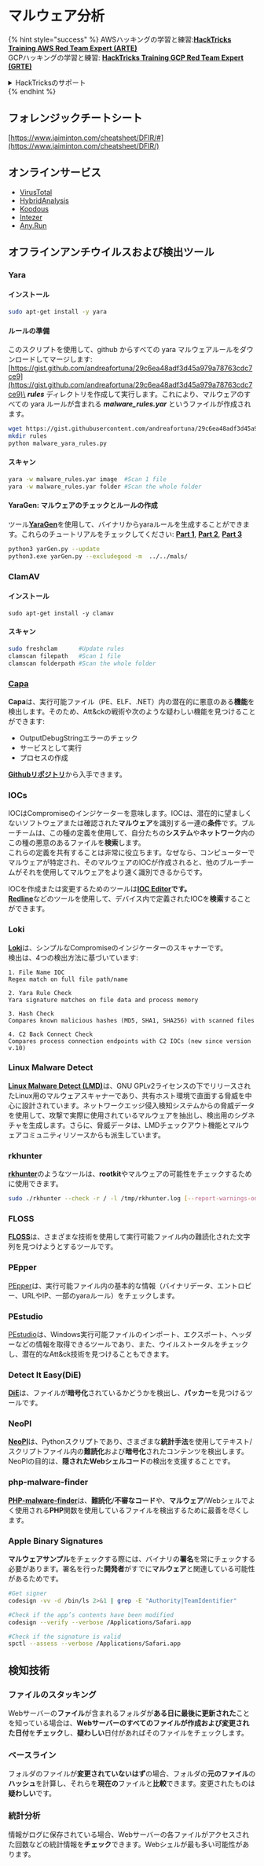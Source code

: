 # マルウェア分析

{% hint style="success" %}
AWSハッキングの学習と練習:<img src="/.gitbook/assets/arte.png" alt="" data-size="line">[**HackTricks Training AWS Red Team Expert (ARTE)**](https://training.hacktricks.xyz/courses/arte)<img src="/.gitbook/assets/arte.png" alt="" data-size="line">\
GCPハッキングの学習と練習: <img src="/.gitbook/assets/grte.png" alt="" data-size="line">[**HackTricks Training GCP Red Team Expert (GRTE)**<img src="/.gitbook/assets/grte.png" alt="" data-size="line">](https://training.hacktricks.xyz/courses/grte)

<details>

<summary>HackTricksのサポート</summary>

* [**サブスクリプションプラン**](https://github.com/sponsors/carlospolop)をチェックしてください！
* 💬 [**Discordグループ**](https://discord.gg/hRep4RUj7f)に参加するか、[**telegramグループ**](https://t.me/peass)に参加するか、**Twitter** 🐦 [**@hacktricks\_live**](https://twitter.com/hacktricks\_live)**をフォロー**してください。
* ハッキングトリックを共有するために、[**HackTricks**](https://github.com/carlospolop/hacktricks)と[**HackTricks Cloud**](https://github.com/carlospolop/hacktricks-cloud)のGitHubリポジトリにPRを提出してください。

</details>
{% endhint %}

## フォレンジックチートシート

[https://www.jaiminton.com/cheatsheet/DFIR/#](https://www.jaiminton.com/cheatsheet/DFIR/)

## オンラインサービス

* [VirusTotal](https://www.virustotal.com/gui/home/upload)
* [HybridAnalysis](https://www.hybrid-analysis.com)
* [Koodous](https://koodous.com)
* [Intezer](https://analyze.intezer.com)
* [Any.Run](https://any.run/)

## オフラインアンチウイルスおよび検出ツール

### Yara

#### インストール
```bash
sudo apt-get install -y yara
```
#### ルールの準備

このスクリプトを使用して、github からすべての yara マルウェアルールをダウンロードしてマージします: [https://gist.github.com/andreafortuna/29c6ea48adf3d45a979a78763cdc7ce9](https://gist.github.com/andreafortuna/29c6ea48adf3d45a979a78763cdc7ce9)\
_**rules**_ ディレクトリを作成して実行します。これにより、マルウェアのすべての yara ルールが含まれる _**malware\_rules.yar**_ というファイルが作成されます。
```bash
wget https://gist.githubusercontent.com/andreafortuna/29c6ea48adf3d45a979a78763cdc7ce9/raw/4ec711d37f1b428b63bed1f786b26a0654aa2f31/malware_yara_rules.py
mkdir rules
python malware_yara_rules.py
```
#### スキャン
```bash
yara -w malware_rules.yar image  #Scan 1 file
yara -w malware_rules.yar folder #Scan the whole folder
```
#### YaraGen: マルウェアのチェックとルールの作成

ツール[**YaraGen**](https://github.com/Neo23x0/yarGen)を使用して、バイナリからyaraルールを生成することができます。これらのチュートリアルをチェックしてください: [**Part 1**](https://www.nextron-systems.com/2015/02/16/write-simple-sound-yara-rules/), [**Part 2**](https://www.nextron-systems.com/2015/10/17/how-to-write-simple-but-sound-yara-rules-part-2/), [**Part 3**](https://www.nextron-systems.com/2016/04/15/how-to-write-simple-but-sound-yara-rules-part-3/)
```bash
python3 yarGen.py --update
python3.exe yarGen.py --excludegood -m  ../../mals/
```
### ClamAV

#### インストール
```
sudo apt-get install -y clamav
```
#### スキャン
```bash
sudo freshclam      #Update rules
clamscan filepath   #Scan 1 file
clamscan folderpath #Scan the whole folder
```
### [Capa](https://github.com/mandiant/capa)

**Capa**は、実行可能ファイル（PE、ELF、.NET）内の潜在的に悪意のある**機能**を検出します。そのため、Att\&ckの戦術や次のような疑わしい機能を見つけることができます:

- OutputDebugStringエラーのチェック
- サービスとして実行
- プロセスの作成

[**Githubリポジトリ**](https://github.com/mandiant/capa)から入手できます。

### IOCs

IOCはCompromiseのインジケーターを意味します。IOCは、潜在的に望ましくないソフトウェアまたは確認された**マルウェア**を識別する一連の**条件**です。ブルーチームは、この種の定義を使用して、自分たちの**システム**や**ネットワーク**内のこの種の悪意のあるファイルを**検索**します。\
これらの定義を共有することは非常に役立ちます。なぜなら、コンピューターでマルウェアが特定され、そのマルウェアのIOCが作成されると、他のブルーチームがそれを使用してマルウェアをより速く識別できるからです。

IOCを作成または変更するためのツールは[**IOC Editor**](https://www.fireeye.com/services/freeware/ioc-editor.html)**です。**\
[**Redline**](https://www.fireeye.com/services/freeware/redline.html)などのツールを使用して、デバイス内で定義されたIOCを**検索**することができます。

### Loki

[**Loki**](https://github.com/Neo23x0/Loki)は、シンプルなCompromiseのインジケーターのスキャナーです。\
検出は、4つの検出方法に基づいています:
```
1. File Name IOC
Regex match on full file path/name

2. Yara Rule Check
Yara signature matches on file data and process memory

3. Hash Check
Compares known malicious hashes (MD5, SHA1, SHA256) with scanned files

4. C2 Back Connect Check
Compares process connection endpoints with C2 IOCs (new since version v.10)
```
### Linux Malware Detect

[**Linux Malware Detect (LMD)**](https://www.rfxn.com/projects/linux-malware-detect/)は、GNU GPLv2ライセンスの下でリリースされたLinux用のマルウェアスキャナーであり、共有ホスト環境で直面する脅威を中心に設計されています。ネットワークエッジ侵入検知システムからの脅威データを使用して、攻撃で実際に使用されているマルウェアを抽出し、検出用のシグネチャを生成します。さらに、脅威データは、LMDチェックアウト機能とマルウェアコミュニティリソースからも派生しています。

### rkhunter

[**rkhunter**](http://rkhunter.sourceforge.net)のようなツールは、**rootkit**やマルウェアの可能性をチェックするために使用できます。
```bash
sudo ./rkhunter --check -r / -l /tmp/rkhunter.log [--report-warnings-only] [--skip-keypress]
```
### FLOSS

[**FLOSS**](https://github.com/mandiant/flare-floss)は、さまざまな技術を使用して実行可能ファイル内の難読化された文字列を見つけようとするツールです。

### PEpper

[PEpper](https://github.com/Th3Hurrican3/PEpper)は、実行可能ファイル内の基本的な情報（バイナリデータ、エントロピー、URLやIP、一部のyaraルール）をチェックします。

### PEstudio

[PEstudio](https://www.winitor.com/download)は、Windows実行可能ファイルのインポート、エクスポート、ヘッダーなどの情報を取得できるツールであり、また、ウイルストータルをチェックし、潜在的なAtt\&ck技術を見つけることもできます。

### Detect It Easy(DiE)

[**DiE**](https://github.com/horsicq/Detect-It-Easy/)は、ファイルが**暗号化**されているかどうかを検出し、**パッカー**を見つけるツールです。

### NeoPI

[**NeoPI**](https://github.com/CiscoCXSecurity/NeoPI)は、Pythonスクリプトであり、さまざまな**統計手法**を使用してテキスト/スクリプトファイル内の**難読化**および**暗号化**されたコンテンツを検出します。 NeoPIの目的は、**隠されたWebシェルコード**の検出を支援することです。

### **php-malware-finder**

[**PHP-malware-finder**](https://github.com/nbs-system/php-malware-finder)は、**難読化**/**不審なコード**や、**マルウェア**/Webシェルでよく使用される**PHP**関数を使用しているファイルを検出するために最善を尽くします。

### Apple Binary Signatures

**マルウェアサンプル**をチェックする際には、バイナリの**署名**を常にチェックする必要があります。署名を行った**開発者**がすでに**マルウェア**と関連している可能性があるためです。
```bash
#Get signer
codesign -vv -d /bin/ls 2>&1 | grep -E "Authority|TeamIdentifier"

#Check if the app’s contents have been modified
codesign --verify --verbose /Applications/Safari.app

#Check if the signature is valid
spctl --assess --verbose /Applications/Safari.app
```
## 検知技術

### ファイルのスタッキング

Webサーバーの**ファイル**が含まれるフォルダが**ある日に最後に更新された**ことを知っている場合は、**Webサーバーのすべてのファイルが作成および変更された日付**を**チェック**し、**疑わしい**日付があればそのファイルをチェックします。

### ベースライン

フォルダのファイルが**変更されていないはず**の場合、フォルダの**元のファイル**の**ハッシュ**を計算し、それらを**現在の**ファイルと**比較**できます。変更されたものは**疑わしい**です。

### 統計分析

情報がログに保存されている場合、Webサーバーの各ファイルがアクセスされた回数などの統計情報を**チェック**できます。Webシェルが最も多い可能性があります。

